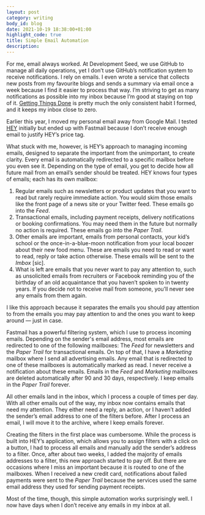 ```yaml
---
layout: post
category: writing
body_id: blog
date: 2021-10-19 18:38:00+01:00
highlight_code: true
title: Simple Email Automation
description: 
---
```


For me, email always worked. At Development Seed, we use GitHub to manage all daily operations, yet I don’t use GitHub’s notification system to receive notifications. I rely on emails. I even wrote a service that collects new posts from my favourite blogs and sends a summary via email once a week because I find it easier to process that way. I’m striving to get as many notifications as possible into my inbox because I’m good at staying on top of it. [Getting Things Done](https://en.wikipedia.org/wiki/Getting_Things_Done) is pretty much the only consistent habit I formed, and it keeps my inbox close to zero. 

Earlier this year, I moved my personal email away from Google Mail. I tested [HEY](https://www.hey.com) initially but ended up with Fastmail because I don’t receive enough email to justify HEY’s price tag.

What stuck with me, however, is HEY’s approach to managing incoming emails, designed to separate the important from the unimportant, to create clarity. Every email is automatically redirected to a specific mailbox before you even see it. Depending on the type of email, you get to decide how all future mail from an email’s sender should be treated. HEY knows four types of emails; each has its own mailbox:

1. Regular emails such as newsletters or product updates that you want to read but rarely require immediate action. You would skim those emails like the front page of a news site or your Twitter feed. These emails go into the _Feed_. 
2. Transactional emails, including payment receipts, delivery notifications or booking confirmations. You may need them in the future but normally no action is required. These emails go into the _Paper Trail_. 
3. Other emails are important, emails from personal contacts, your kid‘s school or the once-in-a-blue-moon notification from your local boozer about their new food menu. These are emails you need to read or want to read, reply or take action otherwise. These emails will be sent to the _Imbox_ [sic].
4. What is left are emails that you never want to pay any attention to, such as unsolicited emails from recruiters or Facebook reminding you of the birthday of an old acquaintance that you haven’t spoken to in twenty years. If you decide not to receive mail from someone, you’ll never see any emails from them again.

I like this approach because it separates the emails you should pay attention to from the emails you may pay attention to and the ones you want to keep around — just in case. 

Fastmail has a powerful filtering system, which I use to process incoming emails. Depending on the sender's email address, most emails are redirected to one of the following mailboxes: The _Feed_ for newsletters and the _Paper Trail_ for transactional emails. On top of that, I have a _Marketing_ mailbox where I send all advertising emails. Any email that is redirected to one of these mailboxes is automatically marked as read. I never receive a notification about these emails. Emails in the _Feed_ and _Marketing_ mailboxes are deleted automatically after 90 and 30 days, respectively. I keep emails in the _Paper Trail_ forever. 

All other emails land in the inbox, which I process a couple of times per day. With all other emails out of the way, my inbox now contains emails that need my attention. They either need a reply, an action, or I haven’t added the sender’s email address to one of the filters before. After I process an email, I will move it to the archive, where I keep emails forever. 

Creating the filters in the first place was cumbersome. While the process is built into HEY’s application, which allows you to assign filters with a click on a button, I had to process all emails and manually add the sender’s address to a filter. Once, after about two weeks, I added the majority of emails addresses to a filter, this new approach started to pay off. But there are occasions where I miss an important because it is routed to one of the mailboxes. When I received a new credit card, notifications about failed payments were sent to the _Paper Trail_ because the services used the same email address they used for sending payment receipts. 

Most of the time, though, this simple automation works surprisingly well. I now have days when I don’t receive any emails in my inbox at all.
